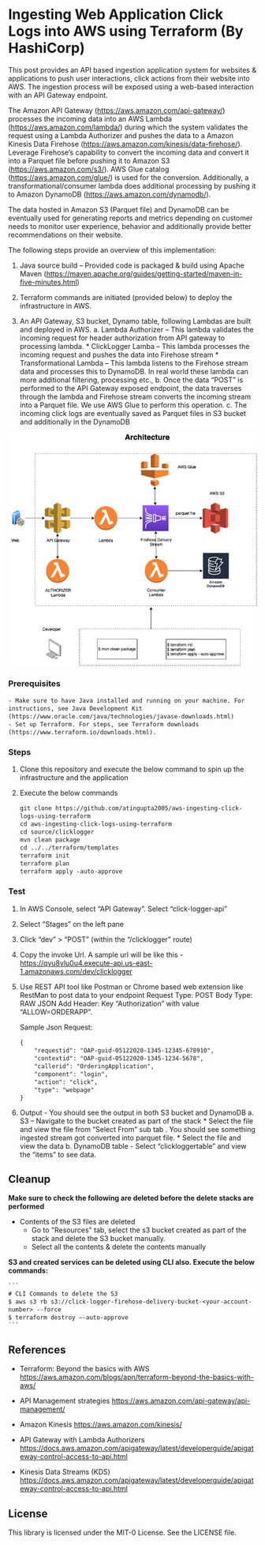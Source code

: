 # Ingesting Web Application Click Logs into AWS using Terraform (By HashiCorp)

This post provides an API based ingestion application system for websites & applications to push user interactions, click actions from their website into AWS. The ingestion process will be exposed using a web-based interaction with an API Gateway endpoint. 

The Amazon API Gateway (https://aws.amazon.com/api-gateway/) processes the incoming data into an AWS Lambda (https://aws.amazon.com/lambda/) during which the system validates the request using a Lambda Authorizer and pushes the data to a Amazon Kinesis Data Firehose (https://aws.amazon.com/kinesis/data-firehose/). Leverage Firehose’s capability to convert the incoming data and convert it into a Parquet file before pushing it to Amazon S3 (https://aws.amazon.com/s3/). AWS Glue catalog (https://aws.amazon.com/glue/) is used for the conversion. Additionally, a transformational/consumer lambda does additional processing by pushing it to Amazon DynamoDB (https://aws.amazon.com/dynamodb/). 

The data hosted in Amazon S3 (Parquet file) and DynamoDB can be eventually used for generating reports and metrics depending on customer needs to monitor user experience, behavior and additionally provide better recommendations on their website.

The following steps provide an overview of this implementation:

1. Java source build – Provided code is packaged & build using Apache Maven (https://maven.apache.org/guides/getting-started/maven-in-five-minutes.html)

2. Terraform commands are initiated (provided below) to deploy the infrastructure in AWS. 
3. An API Gateway, S3 bucket, Dynamo table, following Lambdas are built and deployed in AWS.
   a. Lambda Authorizer – This lambda validates the incoming request for header authorization from API gateway to processing lambda. 
        * ClickLogger Lamba – This lambda processes the incoming request and pushes the data into Firehose stream
        * Transformational Lambda – This lambda listens to the Firehose stream data and processes this to DynamoDB. In real world these lambda can more additional filtering, processing etc.,
   b. Once the data “POST” is performed to the API Gateway exposed endpoint, the data traverses through the lambda and Firehose stream converts the incoming stream into a Parquet file. We use AWS Glue to perform this operation.
   c. The incoming click logs are eventually saved as Parquet files in S3 bucket and additionally in the DynamoDB

![Alt text](ingesting%20click%20logs%20from%20web%20application.png?raw=true "Title")

### Prerequisites

    - Make sure to have Java installed and running on your machine. For instructions, see Java Development Kit (https://www.oracle.com/java/technologies/javase-downloads.html)
    - Set up Terraform. For steps, see Terraform downloads (https://www.terraform.io/downloads.html).

### Steps

1. Clone this repository and execute the below command to spin up the infrastructure and the application

2. Execute the below commands

    ```
    git clone https://github.com/atingupta2005/aws-ingesting-click-logs-using-terraform
    cd aws-ingesting-click-logs-using-terraform
    cd source/clicklogger
    mvn clean package
    cd ../../terraform/templates    
    terraform init
    terraform plan
    terraform apply -auto-approve
    ```

### Test

1. In AWS Console, select “API Gateway”. Select “click-logger-api” 
2. Select “Stages” on the left pane
3. Click “dev” > “POST” (within the “/clicklogger” route)
4. Copy the invoke Url. A sample url will be like this -  https://qvu8vlu0u4.execute-api.us-east-1.amazonaws.com/dev/clicklogger
5. Use REST API tool like Postman or Chrome based web extension like RestMan to post data to your endpoint
    Request Type: POST
    Body Type: RAW JSON
    Add Header: Key “Authorization” with value “ALLOW=ORDERAPP”.

    Sample Json Request:
    ```
    {
        "requestid": "OAP-guid-05122020-1345-12345-678910",
        "contextid": "OAP-guid-05122020-1345-1234-5678",
        "callerid": "OrderingApplication",
        "component": "login",
        "action": "click",
        "type": "webpage"
    }
    ```
6. Output - You should see the output in both S3 bucket and DynamoDB
    a. S3 – Navigate to the bucket created as part of the stack
        * Select the file and view the file from “Select From” sub tab . You should see something ingested stream got converted into parquet file.
        * Select the file and view the data
    b. DynamoDB table - Select “clickloggertable” and view the “items” to see data. 
 
 ## Cleanup

**Make sure to check the following are deleted before the delete stacks are performed**

   - Contents of the S3 files are deleted
        - Go to "Resources" tab, select the s3 bucket created as part of the  stack and delete the S3 bucket manually.
        - Select all the contents & delete the contents manually


**S3 and created services can be deleted using CLI also. Execute the below commands:**

    ```
    # CLI Commands to delete the S3  
    $ aws s3 rb s3://click-logger-firehose-delivery-bucket-<your-account-number> --force
    $ terraform destroy –-auto-approve
    ```


## References

* Terraform:  Beyond the basics with AWS 
https://aws.amazon.com/blogs/apn/terraform-beyond-the-basics-with-aws/

* API Management strategies 
https://aws.amazon.com/api-gateway/api-management/

* Amazon Kinesis
https://aws.amazon.com/kinesis/

* API Gateway with Lambda Authorizers
https://docs.aws.amazon.com/apigateway/latest/developerguide/apigateway-control-access-to-api.html

* Kinesis Data Streams (KDS)
https://docs.aws.amazon.com/apigateway/latest/developerguide/apigateway-control-access-to-api.html






## License

This library is licensed under the MIT-0 License. See the LICENSE file.
